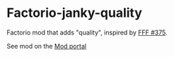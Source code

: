 # Factorio-janky-quality
Factorio mod that adds "quality", inspired by [FFF #375](https://factorio.com/blog/post/fff-375). 

See mod on the [Mod portal](https://mods.factorio.com/mod/janky-quality)
